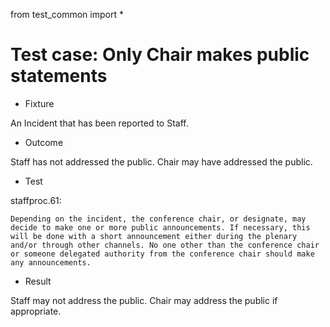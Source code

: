 from test_common import *

# Test case: Only Chair makes public statements

* Fixture

An Incident that has been reported to Staff.

* Outcome

Staff has not addressed the public.
Chair may have addressed the public.

* Test

staffproc.61:

	Depending on the incident, the conference chair, or designate, may decide to make one or more public announcements. If necessary, this will be done with a short announcement either during the plenary and/or through other channels. No one other than the conference chair or someone delegated authority from the conference chair should make any announcements.

* Result

Staff may not address the public.
Chair may address the public if appropriate.
